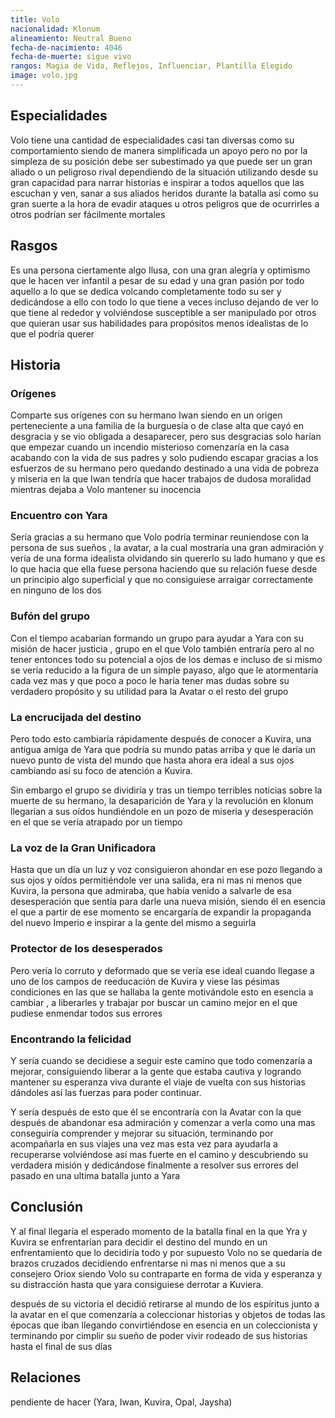 ```yaml
---
title: Volo
nacionalidad: Klonum
alineamiento: Neutral Bueno
fecha-de-nacimiento: 4046
fecha-de-muerte: sigue vivo
rangos: Magia de Vida, Reflejos, Influenciar, Plantilla Elegido
image: volo.jpg
---
```



## Especialidades

Volo tiene una cantidad de especialidades casi tan diversas como su comportamiento siendo de manera simplificada un apoyo pero no por la simpleza de su posición debe ser subestimado ya que puede ser un gran aliado o un peligroso rival dependiendo de la situación utilizando desde su gran capacidad para narrar historias e inspirar a todos aquellos que las escuchan y ven, sanar a sus aliados heridos durante la batalla así como su gran suerte a la hora de evadir ataques u otros peligros que de ocurrirles a otros podrían ser fácilmente mortales

## Rasgos

Es una persona ciertamente algo Ilusa, con una gran alegría y optimismo que le hacen ver infantil a pesar de su edad y una gran pasión por todo aquello a lo que se dedica volcando completamente todo su ser y dedicándose a ello con todo lo que tiene a veces incluso dejando de ver lo que tiene al rededor y volviéndose susceptible a ser manipulado por otros que quieran usar sus habilidades para propósitos menos idealistas de lo que el podría querer

## Historia

### Orígenes

Comparte sus orígenes con su hermano Iwan siendo en un origen perteneciente a una familia de la burguesía o de clase alta que cayó en desgracia y se vio obligada a desaparecer, pero sus desgracias solo harían que empezar cuando un incendio misterioso comenzaría en la casa acabando con la vida de sus padres y solo pudiendo escapar gracias a los esfuerzos de su hermano pero quedando destinado a una vida de pobreza y miseria en la que Iwan tendría que hacer trabajos de dudosa moralidad mientras dejaba a Volo mantener su inocencia

### Encuentro con Yara

Sería gracias a su hermano que Volo podría terminar reuniendose con la persona de sus sueños , la avatar, a la cual mostraría una gran admiración y vería de una forma idealista olvidando sin quererlo su lado humano y que es lo que hacia que ella fuese persona haciendo que su relación fuese desde un principio algo superficial y que no consiguiese arraigar correctamente en ninguno de los dos


### Bufón del grupo

Con el tiempo acabarían formando un grupo para ayudar a Yara con su misión de hacer justicia , grupo en el que Volo también entraría pero al no tener entonces todo su potencial a ojos de los demas e incluso de si mismo se vería reducido a la figura de un simple payaso, algo que le atormentaría cada vez mas y que poco a poco le haría tener mas dudas sobre su verdadero propósito y su utilidad para la Avatar o el resto del grupo

### La encrucijada del destino

Pero todo esto cambiaría rápidamente después de conocer a Kuvira, una antigua amiga de Yara que podría su mundo patas arriba y que le daría un nuevo punto de vista del mundo que hasta ahora era ideal a sus ojos cambiando así su foco de atención a Kuvira. 

Sin embargo el grupo se dividiría y tras un tiempo terribles noticias sobre la muerte de su hermano, la desaparición de Yara y la revolución en klonum llegarían a sus oídos hundiéndole en un pozo de miseria y desesperación en el que se vería atrapado por un tiempo

### La voz de la Gran Unificadora

Hasta que un día un luz y voz consiguieron ahondar en ese pozo llegando a sus ojos y oídos permitiéndole ver una salida, era ni mas ni menos que Kuvira, la persona que admiraba, que había venido a salvarle de esa desesperación que sentía para darle una nueva misión, siendo él en esencia el que a partir de ese momento se encargaría de expandir la propaganda del nuevo Imperio e inspirar a la gente del mismo a seguirla 

### Protector de los desesperados

Pero vería lo corruto y deformado que se vería ese ideal cuando llegase a uno de los campos de reeducación de Kuvira y viese las pésimas condiciones en las que se hallaba la gente motivándole esto en esencia a cambiar , a liberarles y trabajar por buscar un camino mejor en el que pudiese enmendar todos sus errores

### Encontrando la felicidad

Y sería cuando se decidiese a seguir este camino que todo comenzaría a mejorar, consiguiendo liberar a la gente que estaba cautiva y logrando mantener su esperanza viva durante el viaje de vuelta con sus historias dándoles así las fuerzas para poder continuar.

Y sería después de esto que él se encontraría con la Avatar con la que después de abandonar esa admiración y comenzar a verla como una mas conseguiría comprender y mejorar su situación, terminando por acompañarla en sus viajes una vez mas esta vez para ayudarla a recuperarse volviéndose así mas fuerte en el camino y descubriendo su verdadera misión y dedicándose  finalmente a resolver sus errores del pasado en una ultima batalla junto a Yara 



## Conclusión

Y al final llegaría el esperado momento de la batalla final en la que Yra y Kuvira se enfrentarían para decidir el destino del mundo en un enfrentamiento que lo decidiría todo y por supuesto Volo no se quedaría de brazos cruzados decidiendo enfrentarse ni mas ni menos que a su consejero Oriox siendo Volo su contraparte en forma de vida y esperanza y su distracción hasta que yara consiguiese derrotar a Kuviera.

después de su victoria el decidió retirarse al mundo de los espíritus junto a la avatar en el que comenzaría a coleccionar historias y objetos de todas las épocas que iban llegando convirtiéndose en esencia en un coleccionista y terminando por cimplir su sueño de poder vivir rodeado de sus historias hasta el final de sus días 

## Relaciones

pendiente de hacer (Yara, Iwan, Kuvira, Opal, Jaysha)